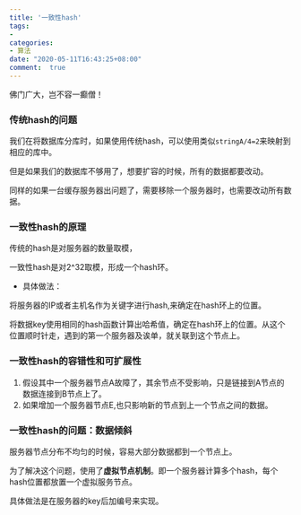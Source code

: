 ```yaml
---
title: '一致性hash'
tags: 
-
categories: 
- 算法
date: "2020-05-11T16:43:25+08:00"
comment:  true    
---
```


佛门广大，岂不容一癫僧！

<!--more-->

### 传统hash的问题

我们在将数据库分库时，如果使用传统hash，可以使用类似`stringA/4=2`来映射到相应的库中。

但是如果我们的数据库不够用了，想要扩容的时候，所有的数据都要改动。

同样的如果一台缓存服务器出问题了，需要移除一个服务器时，也需要改动所有数据。

### 一致性hash的原理

传统的hash是对服务器的数量取模，

一致性hash是对2^32取模，形成一个hash环。

- 具体做法：

将服务器的IP或者主机名作为关键字进行hash,来确定在hash环上的位置。

将数据key使用相同的hash函数计算出哈希值，确定在hash环上的位置。从这个位置顺时针走，遇到的第一个服务器及诶单，就关联到这个节点上。

### 一致性hash的容错性和可扩展性

1. 假设其中一个服务器节点A故障了，其余节点不受影响，只是链接到A节点的数据连接到B节点上了。
2. 如果增加一个服务器节点E,也只影响新的节点到上一个节点之间的数据。

### 一致性hash的问题：数据倾斜

服务器节点分布不均匀的时候，容易大部分数据都到一个节点上。

为了解决这个问题，使用了**虚拟节点机制**。即一个服务器计算多个hash，每个hash位置都放置一个虚拟服务节点。

具体做法是在服务器的key后加编号来实现。



